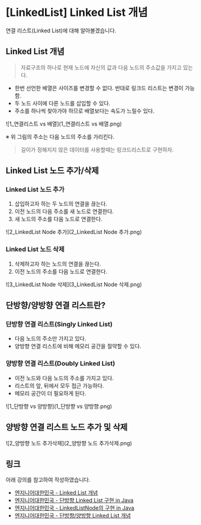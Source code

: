 # [LinkedList] Linked List 개념

연결 리스트(Linked List)에 대해 알아볼겠습니다.



## Linked List 개념

>  자료구조의 하나로 현재 노드에 자신의 값과 다음 노드의 주소값을 가지고 있는다.



* 한번 선언한 배열은 사이즈를 변경할 수 없다. 반대로 링크드 리스트는 변경이 가능함.
* 두 노드 사이에 다른 노드를 삽입할 수 있다.
* 주소를 하나씩 찾아가야 하므로 배열보다는 속도가 느릴수 있다.



![1_연결리스트 vs 배열](1_연결리스트 vs 배열.png)

※ 위 그림의 주소는 다음 노드의 주소를 가리킨다.



>  길이가 정해지지 않은 데이터를 사용할때는 링크드리스트로 구현하자.



## Linked List 노드 추가/삭제

### Linked List 노드 추가

1. 삽입하고자 하는 두 노드의 연결을 끊는다.
2. 이전 노드의 다음 주소를 새 노드로 연결한다.
3. 새 노드의 주소를 다음 노드로 연결한다.



![2_LinkedList Node 추가](2_LinkedList Node 추가.png)



### Linked List 노드 삭제

1. 삭제하고자 하는 노드의 연결을 끊는다.
2. 이전 노드의 주소를 다음 노드로 연결한다.



![3_LinkedList Node 삭제](3_LinkedList Node 삭제.png)



## 단방향/양방향 연결 리스트란?

### 단방향 연결 리스트(Singly Linked List)

* 다음 노드의 주소만 가지고 있다.
* 양방향 연결 리스트에 비해 메모리 공간을 절약할 수 있다.



### 양방향 연결 리스트(Doubly Linked List)

* 이전 노드와 다음 노드의 주소를 가지고 있다.
* 리스트의 앞, 뒤에서 모두 접근 가능하다.
* 메모리 공간이 더 필요하게 된다.



![1_단방향 vs 양방향](1_단방향 vs 양방향.png)



## 양방향 연결 리스트 노드 추가 및 삭제

![2_양방향 노드 추가삭제](2_양방향 노드 추가삭제.png)



## 링크

아래 강의를 참고하여 작성하였습니다.

* [엔지니어대한민국 - Linked List 개념](https://www.youtube.com/watch?v=DzGnME1jIwY&list=PLjSkJdbr_gFZQp0KEoo0Y4KkCI5YqxtjZ)
* [엔지니어대한민국 - 단방향 Linked List 구현 in Java](https://www.youtube.com/watch?v=C1SDkdPvQPA&list=PLjSkJdbr_gFZQp0KEoo0Y4KkCI5YqxtjZ&index=3)
* [엔지니어대한민국 - LinkedListNode의 구현 in Java](https://www.youtube.com/watch?v=IrXYr7T8u_s&list=PLjSkJdbr_gFZQp0KEoo0Y4KkCI5YqxtjZ&index=4)
* [엔지니어대한민국 - 단방향/양방향 Linked List 개념](https://www.youtube.com/watch?v=G4IIDyfoHeY&list=PLjSkJdbr_gFZQp0KEoo0Y4KkCI5YqxtjZ&index=2)



